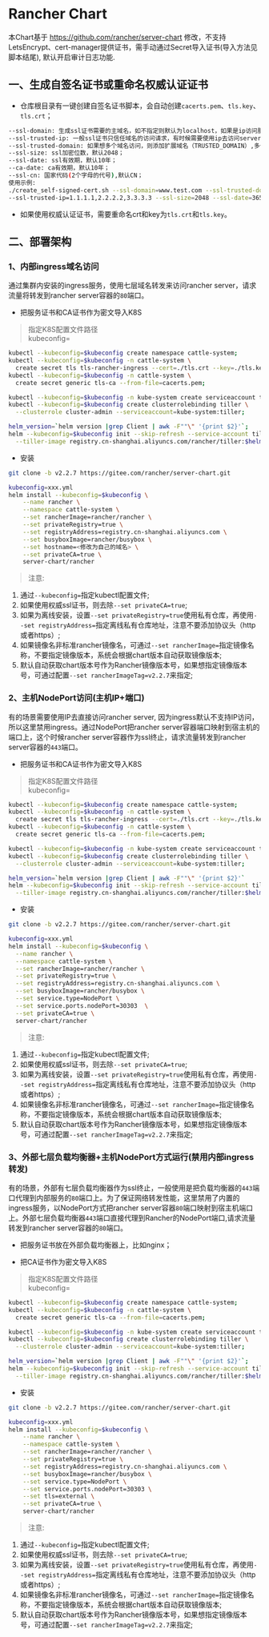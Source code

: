 # Rancher Chart

本Chart基于 https://github.com/rancher/server-chart 修改，不支持LetsEncrypt、cert-manager提供证书，需手动通过Secret导入证书(导入方法见脚本结尾), 默认开启审计日志功能.

## 一、生成自签名证书或重命名权威认证证书

- 仓库根目录有一键创建自签名证书脚本，会自动创建`cacerts.pem`、`tls.key`、`tls.crt`；

```bash
--ssl-domain: 生成ssl证书需要的主域名，如不指定则默认为localhost，如果是ip访问服务，则可忽略；
--ssl-trusted-ip: 一般ssl证书只信任域名的访问请求，有时候需要使用ip去访问server，那么需要给ssl证书添加扩展IP，多个IP用逗号隔开；
--ssl-trusted-domain: 如果想多个域名访问，则添加扩展域名（TRUSTED_DOMAIN）,多个TRUSTED_DOMAIN用逗号隔开；
--ssl-size: ssl加密位数，默认2048；
--ssl-date: ssl有效期，默认10年；
--ca-date: ca有效期，默认10年；
--ssl-cn: 国家代码(2个字母的代号),默认CN；
使用示例:
./create_self-signed-cert.sh --ssl-domain=www.test.com --ssl-trusted-domain=www.test2.com \
--ssl-trusted-ip=1.1.1.1,2.2.2.2,3.3.3.3 --ssl-size=2048 --ssl-date=3650
```

- 如果使用权威认证证书，需要重命名crt和key为`tls.crt`和`tls.key`。

## 二、部署架构

### 1、内部ingress域名访问

通过集群内安装的ingress服务，使用七层域名转发来访问rancher server，请求流量将转发到rancher server容器的`80`端口。

- 把服务证书和CA证书作为密文导入K8S

> 指定K8S配置文件路径 \
kubeconfig=

```bash
kubectl --kubeconfig=$kubeconfig create namespace cattle-system;
kubectl --kubeconfig=$kubeconfig -n cattle-system \
  create secret tls tls-rancher-ingress --cert=./tls.crt --key=./tls.key;
kubectl --kubeconfig=$kubeconfig -n cattle-system \
  create secret generic tls-ca --from-file=cacerts.pem;

kubectl --kubeconfig=$kubeconfig -n kube-system create serviceaccount tiller;
kubectl --kubeconfig=$kubeconfig create clusterrolebinding tiller \
  --clusterrole cluster-admin --serviceaccount=kube-system:tiller;

helm_version=`helm version |grep Client | awk -F""\" '{print $2}'`;
helm --kubeconfig=$kubeconfig init --skip-refresh --service-account tiller \
  --tiller-image registry.cn-shanghai.aliyuncs.com/rancher/tiller:$helm_version;
```

- 安装

```bash
git clone -b v2.2.7 https://gitee.com/rancher/server-chart.git

kubeconfig=xxx.yml
helm install --kubeconfig=$kubeconfig \
    --name rancher \
    --namespace cattle-system \
    --set rancherImage=rancher/rancher \
    --set privateRegistry=true \
    --set registryAddress=registry.cn-shanghai.aliyuncs.com \
    --set busyboxImage=rancher/busybox \
    --set hostname=<修改为自己的域名> \
    --set privateCA=true \
    server-chart/rancher
```

>注意:

1. 通过`--kubeconfig=`指定kubectl配置文件;
1. 如果使用权威ssl证书，则去除`--set privateCA=true`;
1. 如果为离线安装，设置`--set privateRegistry=true`使用私有仓库，再使用`--set registryAddress=`指定离线私有仓库地址，注意不要添加协议头（http或者https）;
1. 如果镜像名非标准rancher镜像名，可通过`--set rancherImage=`指定镜像名称，不要指定镜像版本，系统会根据chart版本自动获取镜像版本;
1. 默认自动获取chart版本号作为Rancher镜像版本号，如果想指定镜像版本号，可通过配置`--set rancherImageTag=v2.2.7`来指定;

### 2、主机NodePort访问(主机IP+端口)

有的场景需要使用IP去直接访问rancher server, 因为ingress默认不支持IP访问，所以这里禁用ingress。通过NodePort把rancher server容器端口映射到宿主机的端口上，这个时候rancher server容器作为ssl终止，请求流量转发到rancher server容器的`443`端口。

- 把服务证书和CA证书作为密文导入K8S

> 指定K8S配置文件路径 \
kubeconfig=

```bash
kubectl --kubeconfig=$kubeconfig create namespace cattle-system;
kubectl --kubeconfig=$kubeconfig -n cattle-system \
  create secret tls tls-rancher-ingress --cert=./tls.crt --key=./tls.key;
kubectl --kubeconfig=$kubeconfig -n cattle-system \
  create secret generic tls-ca --from-file=cacerts.pem;

kubectl --kubeconfig=$kubeconfig -n kube-system create serviceaccount tiller;
kubectl --kubeconfig=$kubeconfig create clusterrolebinding tiller \
  --clusterrole cluster-admin --serviceaccount=kube-system:tiller;

helm_version=`helm version |grep Client | awk -F""\" '{print $2}'`
helm --kubeconfig=$kubeconfig init --skip-refresh --service-account tiller \
  --tiller-image registry.cn-shanghai.aliyuncs.com/rancher/tiller:$helm_version;
```

- 安装

```bash
git clone -b v2.2.7 https://gitee.com/rancher/server-chart.git

kubeconfig=xxx.yml
helm install --kubeconfig=$kubeconfig \
  --name rancher \
  --namespace cattle-system \
  --set rancherImage=rancher/rancher \
  --set privateRegistry=true \
  --set registryAddress=registry.cn-shanghai.aliyuncs.com \
  --set busyboxImage=rancher/busybox \
  --set service.type=NodePort \
  --set service.ports.nodePort=30303  \
  --set privateCA=true \
  server-chart/rancher
```

>注意:

1. 通过`--kubeconfig=`指定kubectl配置文件;
1. 如果使用权威ssl证书，则去除`--set privateCA=true`;
1. 如果为离线安装，设置`--set privateRegistry=true`使用私有仓库，再使用`--set registryAddress=`指定离线私有仓库地址，注意不要添加协议头（http或者https）;
1. 如果镜像名非标准rancher镜像名，可通过`--set rancherImage=`指定镜像名称，不要指定镜像版本，系统会根据chart版本自动获取镜像版本;
1. 默认自动获取chart版本号作为Rancher镜像版本号，如果想指定镜像版本号，可通过配置`--set rancherImageTag=v2.2.7`来指定;

### 3、外部七层负载均衡器+主机NodePort方式运行(禁用内部ingress转发)

有的场景，外部有七层负载均衡器作为ssl终止，一般使用是把负载均衡器的`443`端口代理到内部服务的`80`端口上。为了保证网络转发性能，这里禁用了内置的ingress服务，以NodePort方式把rancher server容器`80`端口映射到宿主机端口上。外部七层负载均衡器`443`端口直接代理到Rancher的NodePort端口,请求流量转发到rancher server容器的`80`端口。

- 把服务证书放在外部负载均衡器上，比如nginx；

- 把CA证书作为密文导入K8S

> 指定K8S配置文件路径 \
kubeconfig=

```bash
kubectl --kubeconfig=$kubeconfig create namespace cattle-system;
kubectl --kubeconfig=$kubeconfig -n cattle-system \
  create secret generic tls-ca --from-file=cacerts.pem;

kubectl --kubeconfig=$kubeconfig -n kube-system create serviceaccount tiller;
kubectl --kubeconfig=$kubeconfig create clusterrolebinding tiller \
  --clusterrole cluster-admin --serviceaccount=kube-system:tiller;

helm_version=`helm version |grep Client | awk -F""\" '{print $2}'`;
helm --kubeconfig=$kubeconfig init --skip-refresh --service-account tiller \
  --tiller-image registry.cn-shanghai.aliyuncs.com/rancher/tiller:$helm_version;

```

- 安装

```bash
git clone -b v2.2.7 https://gitee.com/rancher/server-chart.git

kubeconfig=xxx.yml
helm install --kubeconfig=$kubeconfig \
    --name rancher \
    --namespace cattle-system \
    --set rancherImage=rancher/rancher \
    --set privateRegistry=true \
    --set registryAddress=registry.cn-shanghai.aliyuncs.com \
    --set busyboxImage=rancher/busybox \
    --set service.type=NodePort \
    --set service.ports.nodePort=30303 \
    --set tls=external \
    --set privateCA=true \
    server-chart/rancher
```

>注意:

1. 通过`--kubeconfig=`指定kubectl配置文件;
1. 如果使用权威ssl证书，则去除`--set privateCA=true`;
1. 如果为离线安装，设置`--set privateRegistry=true`使用私有仓库，再使用`--set registryAddress=`指定离线私有仓库地址，注意不要添加协议头（http或者https）;
1. 如果镜像名非标准rancher镜像名，可通过`--set rancherImage=`指定镜像名称，不要指定镜像版本，系统会根据chart版本自动获取镜像版本;
1. 默认自动获取chart版本号作为Rancher镜像版本号，如果想指定镜像版本号，可通过配置`--set rancherImageTag=v2.2.7`来指定;
